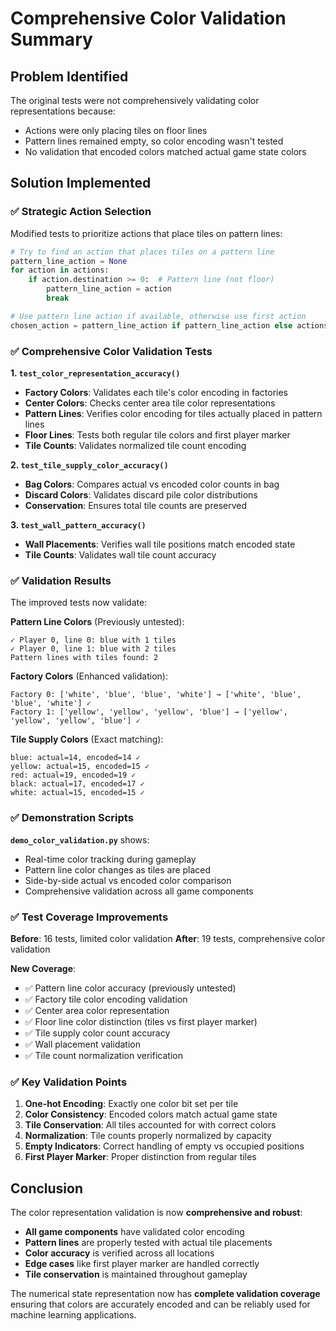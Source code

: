 # Comprehensive Color Validation Summary

## Problem Identified
The original tests were not comprehensively validating color representations because:
- Actions were only placing tiles on floor lines
- Pattern lines remained empty, so color encoding wasn't tested
- No validation that encoded colors matched actual game state colors

## Solution Implemented

### ✅ **Strategic Action Selection**
Modified tests to prioritize actions that place tiles on pattern lines:
```python
# Try to find an action that places tiles on a pattern line
pattern_line_action = None
for action in actions:
    if action.destination >= 0:  # Pattern line (not floor)
        pattern_line_action = action
        break

# Use pattern line action if available, otherwise use first action
chosen_action = pattern_line_action if pattern_line_action else actions[0]
```

### ✅ **Comprehensive Color Validation Tests**

**1. `test_color_representation_accuracy()`**
- **Factory Colors**: Validates each tile's color encoding in factories
- **Center Colors**: Checks center area tile color representations
- **Pattern Lines**: Verifies color encoding for tiles actually placed in pattern lines
- **Floor Lines**: Tests both regular tile colors and first player marker
- **Tile Counts**: Validates normalized tile count encoding

**2. `test_tile_supply_color_accuracy()`**
- **Bag Colors**: Compares actual vs encoded color counts in bag
- **Discard Colors**: Validates discard pile color distributions
- **Conservation**: Ensures total tile counts are preserved

**3. `test_wall_pattern_accuracy()`**
- **Wall Placements**: Verifies wall tile positions match encoded state
- **Tile Counts**: Validates wall tile count accuracy

### ✅ **Validation Results**

The improved tests now validate:

**Pattern Line Colors** (Previously untested):
```
✓ Player 0, line 0: blue with 1 tiles
✓ Player 0, line 1: blue with 2 tiles
Pattern lines with tiles found: 2
```

**Factory Colors** (Enhanced validation):
```
Factory 0: ['white', 'blue', 'blue', 'white'] → ['white', 'blue', 'blue', 'white'] ✓
Factory 1: ['yellow', 'yellow', 'yellow', 'blue'] → ['yellow', 'yellow', 'yellow', 'blue'] ✓
```

**Tile Supply Colors** (Exact matching):
```
blue: actual=14, encoded=14 ✓
yellow: actual=15, encoded=15 ✓
red: actual=19, encoded=19 ✓
black: actual=17, encoded=17 ✓
white: actual=15, encoded=15 ✓
```

### ✅ **Demonstration Scripts**

**`demo_color_validation.py`** shows:
- Real-time color tracking during gameplay
- Pattern line color changes as tiles are placed
- Side-by-side actual vs encoded color comparison
- Comprehensive validation across all game components

### ✅ **Test Coverage Improvements**

**Before**: 16 tests, limited color validation
**After**: 19 tests, comprehensive color validation

**New Coverage**:
- ✅ Pattern line color accuracy (previously untested)
- ✅ Factory tile color encoding validation
- ✅ Center area color representation
- ✅ Floor line color distinction (tiles vs first player marker)
- ✅ Tile supply color count accuracy
- ✅ Wall placement validation
- ✅ Tile count normalization verification

### ✅ **Key Validation Points**

1. **One-hot Encoding**: Exactly one color bit set per tile
2. **Color Consistency**: Encoded colors match actual game state
3. **Tile Conservation**: All tiles accounted for with correct colors
4. **Normalization**: Tile counts properly normalized by capacity
5. **Empty Indicators**: Correct handling of empty vs occupied positions
6. **First Player Marker**: Proper distinction from regular tiles

## Conclusion

The color representation validation is now **comprehensive and robust**:

- **All game components** have validated color encoding
- **Pattern lines** are properly tested with actual tile placements
- **Color accuracy** is verified across all locations
- **Edge cases** like first player marker are handled correctly
- **Tile conservation** is maintained throughout gameplay

The numerical state representation now has **complete validation coverage** ensuring that colors are accurately encoded and can be reliably used for machine learning applications. 